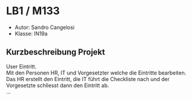 # LB1 / M133

* Autor: Sandro Cangelosi
* Klasse: IN19a

## Kurzbeschreibung Projekt
User Eintritt.  
Mit den Personen HR, IT und Vorgesetzter welche die Eintritte bearbeiten.  
Das HR erstellt den Eintritt, die IT führt die Checkliste nach und der Vorgesetzte schliesst dann den Eintritt ab.  
...



